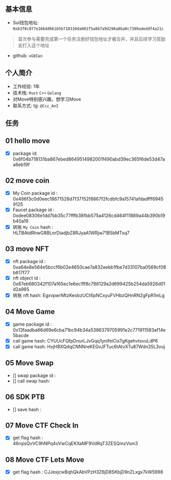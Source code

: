 ## 基本信息
- Sui钱包地址: `0xb3f0c077e166dd661b5b710310da081f5a8b7a9d296a8ba0c7309adeddf4a21c`
> 首次参与需要完成第一个任务注册好钱包地址才被合并，并且后续学习奖励会打入这个地址
- github: `xG0Ian`

## 个人简介
- 工作经验: 1年
- 技术栈: `Rust` `C++` `Golang`
- 对Move特别感兴趣，想学习Move
- 联系方式: tg: `@Ccc_AnI` 

## 任务

##   01 hello move  
- [x] package id: 0x6f04b718131ba867ebed8649514982001f490abd39ec365f6de53d47aa6eb19f

##   02 move coin
- [x] My Coin package id : 0x486f3c0d0eec18671528d7f37152f8867f2fcdbfc9a15741afdadfff69459125
- [x] Faucet package id : 0xdee08306e1dd7bb35c77fffb38fbb575a4126cd464f11889a44b390b19b40a19
- [x] 转账 `My Coin` hash : HLTBAtdRhwG8BLnrDiadjbZ8RJyaA1WRjw71B5bMTxq7

##   03 move NFT
- [x] nft package id : 0xa64e8e564e5bccf6b02e4650cae7a832eebb1fbe7d33107ba0569cf08b617f77
- [x] nft object id : 0x87eb680342f107a165ec1e6ec1ff8c798129a2d699425b254da5926d01d2a965
- [x] 转账 nft  hash: EgxvpwrMtzKeobzUCt6pNCxyuFVHbzQHnRN2gFpR1mLg

##   04 Move Game
- [x] game package id : 0x13faadba66d69e6cba71bc94b34a5386379705991e2c771911583af14e5bacde
- [x] call game hash: CYUUcFQfpDnurLJvGqq1ynifeiCisTgKgehvtsvuLdP6
- [x] call game hash: HxjHBXQdqCNNNreKEGvJFTuc6tAtvXTu87Wdn35L3vuj

##   05 Move Swap
- [] swap package id :
- [] call swap hash:

##   06 SDK PTB
- [] save hash :

##   07 Move CTF Check In
- [x] get flag hash : 46rqisQvVC9hNPq4oVwCqEKXaMF9VdRqT3ZESQmzVsm3

##   08 Move CTF Lets Move
- [x] get flag hash : CJJexjcwBqhQkAbVPzH3Z6jD8SKbjD9nZLxgx7kW5998
